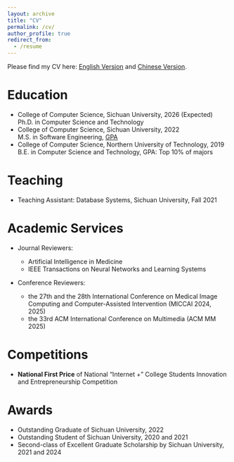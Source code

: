```yaml
---
layout: archive
title: "CV"
permalink: /cv/
author_profile: true
redirect_from:
  - /resume
---
```


<!-- {% include base_path %} -->

Please find my CV here: [English Version](https://tzhongboyyy97.github.io/files/TianzhongLan_CV.pdf) and [Chinese Version](https://tzhongboyyy97.github.io/files/TianzhongLan_CV.pdf).

# Education

- College of Computer Science, Sichuan University, 2026 (Expected)  
Ph.D. in Computer Science and Technology
- College of Computer Science, Sichuan University, 2022  
M.S. in Software Engineering, [GPA](https://tzhongboyyy97.github.io/files/SCU_YJS_CJD_ZW_LS.pdf)
- College of Computer Science, Northern University of Technology, 2019  
B.E. in Computer Science and Technology, GPA: Top 10% of majors

# Teaching

- Teaching Assistant: Database Systems, Sichuan University, Fall 2021

# Academic Services

- Journal Reviewers:
  - Artificial Intelligence in Medicine
  - IEEE Transactions on Neural Networks and Learning Systems

- Conference Reviewers:
  - the 27th and the 28th International Conference on Medical Image Computing and Computer-Assisted Intervention (MICCAI 2024, 2025)
  - the 33rd ACM International Conference on Multimedia (ACM MM 2025)

# Competitions

- **National First Price** of National “Internet +” College Students Innovation and Entrepreneurship Competition

# Awards

- Outstanding Graduate of Sichuan University, 2022
- Outstanding Student of Sichuan University, 2020 and 2021
- Second-class of Excellent Graduate Scholarship by Sichuan University, 2021 and 2024
